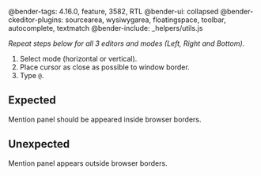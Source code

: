 @bender-tags: 4.16.0, feature, 3582, RTL
@bender-ui: collapsed
@bender-ckeditor-plugins: sourcearea, wysiwygarea, floatingspace, toolbar, autocomplete, textmatch
@bender-include: _helpers/utils.js

*Repeat steps below for all 3 editors and modes (Left, Right and Bottom).*

1. Select mode (horizontal or vertical).
1. Place cursor as close as possible to window border.
1. Type `@`.

## Expected

Mention panel should be appeared inside browser borders.

## Unexpected

Mention panel appears outside browser borders.
